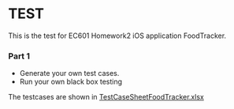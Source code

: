 # TEST

This is the test for EC601 Homework2 iOS application FoodTracker.

### Part 1
* Generate your own test cases.
* Run your own black box testing

The testcases are shown in [TestCaseSheetFoodTracker.xlsx]()

